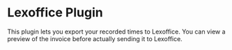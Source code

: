 # Lexoffice Plugin

This plugin lets you export your recorded times to Lexoffice.
You can view a preview of the invoice before actually sending it to Lexoffice.